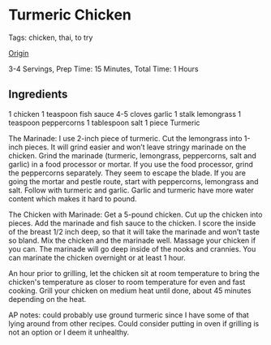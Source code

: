 # Turmeric Chicken

Tags: chicken, thai, to try

[Origin](http://www.thaitable.com/thai/recipe/grilled-chicken-with-turmeric)

3-4 Servings, Prep Time: 15 Minutes, Total Time: 1 Hours

## Ingredients

1 chicken
1 teaspoon fish sauce
4-5 cloves garlic
1 stalk lemongrass
1 teaspoon peppercorns
1 tablespoon salt
1 piece Turmeric

The Marinade: I use 2-inch piece of turmeric. Cut the lemongrass into 1-inch pieces. It will grind easier and won’t leave stringy marinade on the chicken. Grind the marinade (turmeric, lemongrass, peppercorns, salt and garlic) in a food processor or mortar. If you use the food processor, grind the peppercorns separately. They seem to escape the blade. If you are going the mortar and pestle route, start with peppercorns, lemongrass and salt. Follow with turmeric and garlic. Garlic and turmeric have more water content which makes it hard to pound.

The Chicken with Marinade: Get a 5-pound chicken. Cut up the chicken into pieces. Add the marinade and fish sauce to the chicken. I score the inside of the breast 1/2 inch deep, so that it will take the marinade and won’t taste so bland. Mix the chicken and the marinade well. Massage your chicken if you can. The marinade will go deep inside of the nooks and crannies. You can marinate the chicken overnight or at least 1 hour.

An hour prior to grilling, let the chicken sit at room temperature to bring the chicken's temperature as closer to room temperature for even and fast cooking. Grill your chicken on medium heat until done, about 45 minutes depending on the heat.


AP notes: could probably use ground turmeric since I have some of that lying around from other recipes. Could consider putting in oven if grilling is not an option or I deem it unhealthy.
